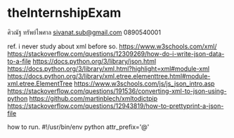 # theInternshipExam
ศิวณัฐ ทรัพย์ไพศาล sivanat.sub@gmail.com 0890540001

ref.
i never study about xml before so.
https://www.w3schools.com/xml/
https://stackoverflow.com/questions/12309269/how-do-i-write-json-data-to-a-file
https://docs.python.org/3/library/json.html
https://docs.python.org/3/library/xml.html?highlight=xml#module-xml
https://docs.python.org/3/library/xml.etree.elementtree.html#module-xml.etree.ElementTree
https://www.w3schools.com/js/js_json_intro.asp
https://stackoverflow.com/questions/191536/converting-xml-to-json-using-python
https://github.com/martinblech/xmltodictpip
https://stackoverflow.com/questions/12943819/how-to-prettyprint-a-json-file

how to run.
#!/usr/bin/env python
attr_prefix='@'